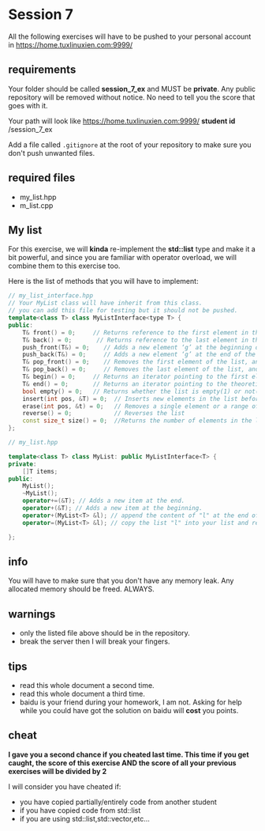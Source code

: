 # Session 7

All the following exercises will have to be pushed to your personal account
in https://home.tuxlinuxien.com:9999/

## requirements

Your folder should be called **session_7_ex** and MUST be **private**. Any
public repository will be removed without notice. No need to tell you the score
that goes with it.

Your path will look like
https://home.tuxlinuxien.com:9999/ **student id** /session_7_ex

Add a file called `.gitignore` at the root of your repository to make sure you
don't push unwanted files.

## required files

* my_list.hpp
* m_list.cpp

## My list

For this exercise, we will **kinda** re-implement the **std::list<T>** type and
make it a bit powerful, and since you are familiar with operator overload, we
will combine them to this exercise too.

Here is the list of methods that you will have to implement:

```c++
// my_list_interface.hpp
// Your MyList class will have inherit from this class.
// you can add this file for testing but it should not be pushed.
template<class T> class MyListInterface<type T> {
public:
    T& front() = 0;     // Returns reference to the first element in the list
    T& back() = 0;       // Returns reference to the last element in the list
    push_front(T&) = 0;    // Adds a new element ‘g’ at the beginning of the list
    push_back(T&) = 0;     // Adds a new element ‘g’ at the end of the list
    T& pop_front() = 0;    // Removes the first element of the list, and reduces size of the list by 1
    T& pop_back() = 0;     // Removes the last element of the list, and reduces size of the list by 1
    T& begin() = 0;     // Returns an iterator pointing to the first element of the list
    T& end() = 0;       // Returns an iterator pointing to the theoretical last element which follows the last element
    bool empty() = 0;   // Returns whether the list is empty(1) or not(0)
    insert(int pos, &T) = 0;  // Inserts new elements in the list before the element at a specified position
    erase(int pos, &t) = 0;   // Removes a single element or a range of elements from the list
    reverse() = 0;            // Reverses the list
    const size_t size() = 0;  //Returns the number of elements in the list
};
```

```c++
// my_list.hpp

template<class T> class MyList: public MyListInterface<T> {
private:
    []T items;
public:
    MyList();
    ~MyList();
    operator+=(&T); // Adds a new item at the end.
    operator+(&T); // Adds a new item at the beginning.
    operator+(MyList<T> &l); // append the content of "l" at the end of your list.
    operator=(MyList<T> &l); // copy the list "l" into your list and removes the existing items.

};
```

## info

You will have to make sure that you don't have any memory leak. Any allocated
memory should be freed. ALWAYS.

## warnings

* only the listed file above should be in the repository.
* break the server then I will break your fingers.

## tips

* read this whole document a second time.
* read this whole document a third time.
* baidu is your friend during your homework, I am not. Asking for help while
you could have got the solution on baidu will **cost** you points.

## cheat

**I gave you a second chance if you cheated last time. This
time if you get caught, the score of this exercise AND the score of all your
previous exercises will be divided by 2**

I will consider you have cheated if:

* you have copied partially/entirely code from another student
* if you have copied code from std::list
* if you are using std::list,std::vector,etc...
